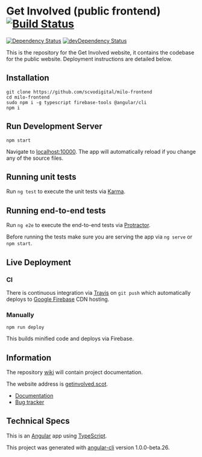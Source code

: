 # Get Involved (public frontend) [![Build Status](https://travis-ci.org/scvodigital/milo-frontend.svg?branch=master)](https://travis-ci.org/scvodigital/milo-frontend)

[![Dependency Status](https://david-dm.org/scvodigital/milo-frontend/master.svg)](https://david-dm.org/scvodigital/milo-frontend/master) [![devDependency Status](https://david-dm.org/scvodigital/milo-frontend/master/dev-status.svg)](https://david-dm.org/scvodigital/milo-frontend/master#info=devDependencies)

This is the repository for the Get Involved website, it contains the codebase for the public website. Deployment instructions are detailed below.

## Installation
```
git clone https://github.com/scvodigital/milo-frontend
cd milo-frontend
sudo npm i -g typescript firebase-tools @angular/cli
npm i
```

## Run Development Server
```
npm start
```
Navigate to [localhost:10000](http://localhost:10000). The app will automatically reload if you change any of the source files.

## Running unit tests
Run `ng test` to execute the unit tests via [Karma](https://karma-runner.github.io).

## Running end-to-end tests
Run `ng e2e` to execute the end-to-end tests via [Protractor](http://www.protractortest.org/).

Before running the tests make sure you are serving the app via `ng serve` or `npm start`.

## Live Deployment
### CI
There is continuous integration via [Travis](https://travis-ci.org) on `git push` which automatically deploys to [Google Firebase](https://firebase.google.com) CDN hosting.

### Manually
```
npm run deploy
```
This builds minified code and deploys via Firebase.

## Information
The repository [wiki](https://github.com/scvodigital/milo-frontend/wiki) will contain project documentation.

The website address is [getinvolved.scot](https://getinvolved.scot).

* [Documentation](https://github.com/scvodigital/milo-frontend/wiki)
* [Bug tracker](https://github.com/scvodigital/milo-frontend/issues)

## Technical Specs
This is an [Angular](https://angular.io) app using [TypeScript](https://www.typescriptlang.org).

This project was generated with [angular-cli](https://github.com/angular/angular-cli) version 1.0.0-beta.26.
